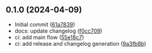 ## 0.1.0 (2024-04-09)

* Initial commit ([61a7839](https://github.com/mrtnvh/stylelint-cascade-layers/commit/61a7839))
* docs: update changelog ([f0cc709](https://github.com/mrtnvh/stylelint-cascade-layers/commit/f0cc709))
* ci: add main flow ([55e18c7](https://github.com/mrtnvh/stylelint-cascade-layers/commit/55e18c7))
* ci: add release and changelog generation ([9a3fb8b](https://github.com/mrtnvh/stylelint-cascade-layers/commit/9a3fb8b))



